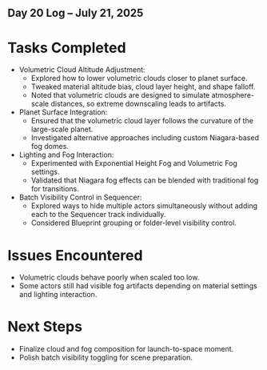 ## Day 20 Log – July 21, 2025

# Tasks Completed
- Volumetric Cloud Altitude Adjustment:
  - Explored how to lower volumetric clouds closer to planet surface.
  - Tweaked material altitude bias, cloud layer height, and shape falloff.
  - Noted that volumetric clouds are designed to simulate atmosphere-scale distances, so extreme downscaling leads to artifacts.
- Planet Surface Integration:
  - Ensured that the volumetric cloud layer follows the curvature of the large-scale planet.
  - Investigated alternative approaches including custom Niagara-based fog domes.
- Lighting and Fog Interaction:
  - Experimented with Exponential Height Fog and Volumetric Fog settings.
  - Validated that Niagara fog effects can be blended with traditional fog for transitions.
- Batch Visibility Control in Sequencer:
  - Explored ways to hide multiple actors simultaneously without adding each to the Sequencer track individually.
  - Considered Blueprint grouping or folder-level visibility control.

# Issues Encountered
- Volumetric clouds behave poorly when scaled too low.
- Some actors still had visible fog artifacts depending on material settings and lighting interaction.

# Next Steps
- Finalize cloud and fog composition for launch-to-space moment.
- Polish batch visibility toggling for scene preparation.